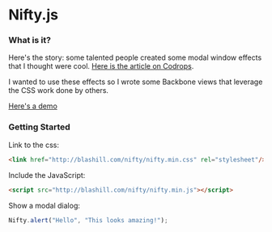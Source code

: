 
Nifty.js
=========

### What is it?

Here's the story: some talented people created some modal window effects that I thought were cool. [Here is the article on Codrops](http://tympanus.net/codrops/?p=15313).

I wanted to use these effects so I wrote some Backbone views that leverage the CSS work done by others.

[Here's a demo](http://blashill.com/nifty/)

### Getting Started

Link to the css:

```html
<link href="http://blashill.com/nifty/nifty.min.css" rel="stylesheet"/>
```

Include the JavaScript:

```html
<script src="http://blashill.com/nifty/nifty.min.js"></script>
```

Show a modal dialog:

```javascript
Nifty.alert("Hello", "This looks amazing!");
```